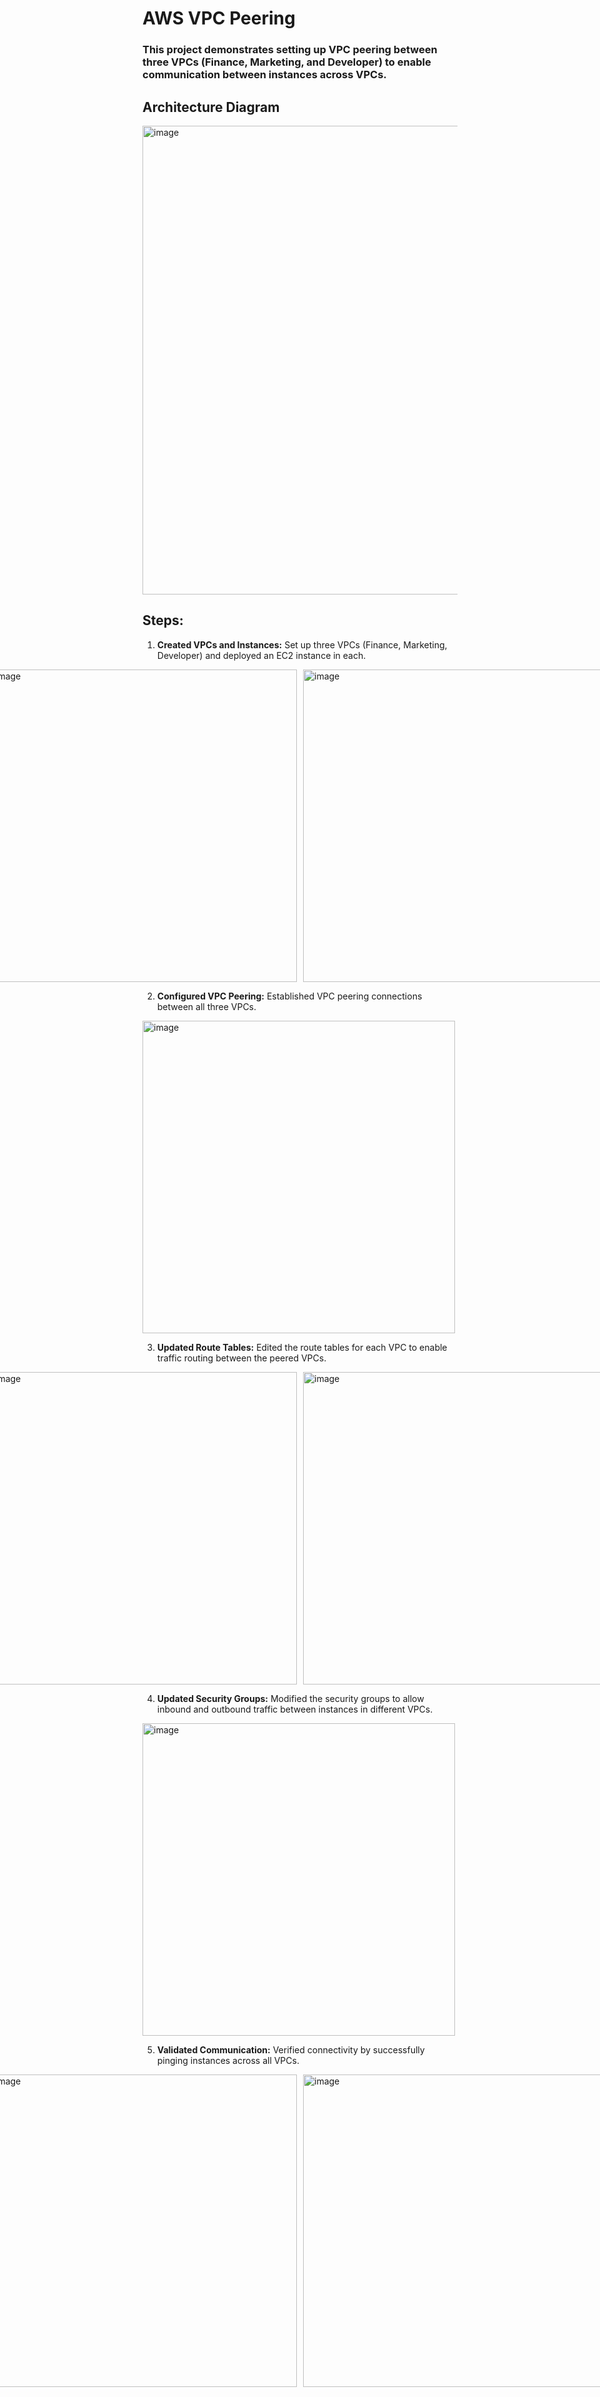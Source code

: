 # AWS VPC Peering
### This project demonstrates setting up VPC peering between three VPCs (Finance, Marketing, and Developer) to enable communication between instances across VPCs.

## Architecture Diagram
<img width="750" alt="image" src="https://github.com/user-attachments/assets/d0037467-cd38-46a0-b951-6526ac8888f8">

## Steps:
1. **Created VPCs and Instances:** Set up three VPCs (Finance, Marketing, Developer) and deployed an EC2 instance in each.
<div style="display: flex; gap: 10px; justify-content: center;">
<img width="500" alt="image" src="https://github.com/user-attachments/assets/54a4184e-0a48-4383-b051-cc8534ff69ed">
<img width="500" alt="image" src="https://github.com/user-attachments/assets/d11912a9-9231-4b3a-90c4-40f6dea0034a">
</div>

2. **Configured VPC Peering:** Established VPC peering connections between all three VPCs.

<img width="500" alt="image" src="https://github.com/user-attachments/assets/4190b8e2-51dd-4941-992c-fed5a14a0061">

3. **Updated Route Tables:** Edited the route tables for each VPC to enable traffic routing between the peered VPCs.

<div style="display: flex; gap: 10px; justify-content: center;">
<img width="500" alt="image" src="https://github.com/user-attachments/assets/b9efbadf-2006-4f12-b2f3-cbcba2d51ae6">
<img width="500" alt="image" src="https://github.com/user-attachments/assets/583cbeb8-5bdf-4dc3-82d6-904157ab6b78">
</div>

4. **Updated Security Groups:** Modified the security groups to allow inbound and outbound traffic between instances in different VPCs.

<img width="500" alt="image" src="https://github.com/user-attachments/assets/269edbd7-3d2e-4bd9-93e5-93c1ecd7dbda">

5. **Validated Communication:** Verified connectivity by successfully pinging instances across all VPCs.

<div style="display: flex; gap: 10px; justify-content: center;">
<img width="500" alt="image" src="https://github.com/user-attachments/assets/7baa63ff-270c-4d26-b8f9-4721292989cc">
<img width="500" alt="image" src="https://github.com/user-attachments/assets/ed066de4-fb01-4108-8ee6-0fd33cce7df5">
</div>



